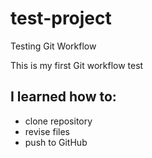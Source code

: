 # test-project

Testing Git Workflow



This is my first Git workflow test



## I learned how to:
- clone repository
- revise files
- push to GitHub 


